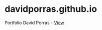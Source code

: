 # davidporras.github.io
Portfolio David Porras - <a href="http://davidporras.github.io/portfolio ">View</a>
